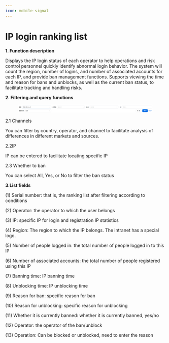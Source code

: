 ```yaml
---
icon: mobile-signal
---
```


# IP login ranking list

**1. Function description**

Displays the IP login status of each operator to help operations and risk control personnel quickly identify abnormal login behavior. The system will count the region, number of logins, and number of associated accounts for each IP, and provide ban management functions. Supports viewing the time and reason for bans and unblocks, as well as the current ban status, to facilitate tracking and handling risks.

**2. Filtering and query functions**

<figure><img src="../.gitbook/assets/image (161).png" alt=""><figcaption></figcaption></figure>

2.1 Channels

You can filter by country, operator, and channel to facilitate analysis of differences in different markets and sources.

2.2IP

IP can be entered to facilitate locating specific IP

2.3 Whether to ban

You can select All, Yes, or No to filter the ban status

**3.List fields**

(1) Serial number: that is, the ranking list after filtering according to conditions

(2) Operator: the operator to which the user belongs

(3) IP: specific IP for login and registration IP statistics

(4) Region: The region to which the IP belongs. The intranet has a special logo.

(5) Number of people logged in: the total number of people logged in to this IP

(6) Number of associated accounts: the total number of people registered using this IP

(7) Banning time: IP banning time

(8) Unblocking time: IP unblocking time

(9) Reason for ban: specific reason for ban

(10) Reason for unblocking: specific reason for unblocking

(11) Whether it is currently banned: whether it is currently banned, yes/no

(12) Operator: the operator of the ban/unblock

(13) Operation: Can be blocked or unblocked, need to enter the reason
